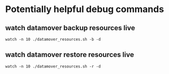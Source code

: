 # Potentially helpful debug commands

## watch datamover backup resources live
```
watch -n 10 ./datamover_resources.sh -b -d
```

## watch datamover restore resources live
```
watch -n 10 ./datamover_resources.sh -r -d
```
